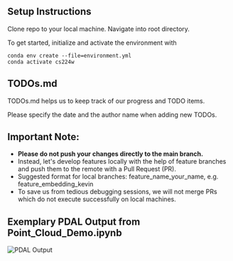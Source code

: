 ## Setup Instructions

Clone repo to your local machine. Navigate into root directory.

To get started, initialize and activate the environment with

    conda env create --file=environment.yml
    conda activate cs224w
    
 ## TODOs.md
 
 TODOs.md helps us to keep track of our progress and TODO items. 
 
 Please specify the date and the author name when adding new TODOs. 
    
## Important Note: 

 - **Please do not push your changes directly to the main branch.**
 - Instead, let's develop features locally with the help of feature branches and push them to the remote with a Pull Request (PR). 
 - Suggested format for local branches: feature_name_your_name, e.g. feature_embedding_kevin
 - To save us from tedious debugging sessions, we will not merge PRs which do not execute successfully on local machines.

## Exemplary PDAL Output from Point_Cloud_Demo.ipynb
 
 ![PDAL Output](https://github.com/kdmayer/CS224W_LIDAR/blob/main/assets/images/example.png)

